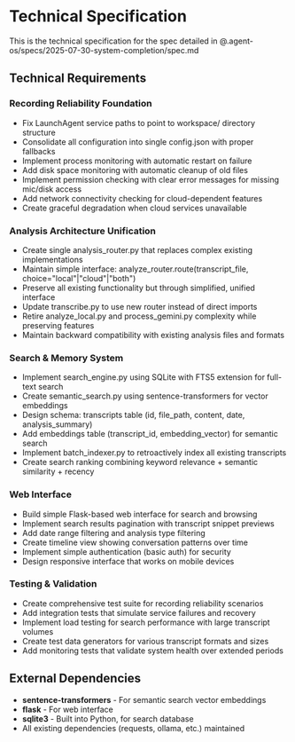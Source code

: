 # Technical Specification

This is the technical specification for the spec detailed in @.agent-os/specs/2025-07-30-system-completion/spec.md

## Technical Requirements

### Recording Reliability Foundation
- Fix LaunchAgent service paths to point to workspace/ directory structure
- Consolidate all configuration into single config.json with proper fallbacks
- Implement process monitoring with automatic restart on failure
- Add disk space monitoring with automatic cleanup of old files
- Implement permission checking with clear error messages for missing mic/disk access
- Add network connectivity checking for cloud-dependent features
- Create graceful degradation when cloud services unavailable

### Analysis Architecture Unification
- Create single analysis_router.py that replaces complex existing implementations
- Maintain simple interface: analyze_router.route(transcript_file, choice="local"|"cloud"|"both")
- Preserve all existing functionality but through simplified, unified interface
- Update transcribe.py to use new router instead of direct imports
- Retire analyze_local.py and process_gemini.py complexity while preserving features
- Maintain backward compatibility with existing analysis files and formats

### Search & Memory System
- Implement search_engine.py using SQLite with FTS5 extension for full-text search
- Create semantic_search.py using sentence-transformers for vector embeddings
- Design schema: transcripts table (id, file_path, content, date, analysis_summary)
- Add embeddings table (transcript_id, embedding_vector) for semantic search
- Implement batch_indexer.py to retroactively index all existing transcripts
- Create search ranking combining keyword relevance + semantic similarity + recency

### Web Interface
- Build simple Flask-based web interface for search and browsing
- Implement search results pagination with transcript snippet previews
- Add date range filtering and analysis type filtering
- Create timeline view showing conversation patterns over time
- Implement simple authentication (basic auth) for security
- Design responsive interface that works on mobile devices

### Testing & Validation
- Create comprehensive test suite for recording reliability scenarios
- Add integration tests that simulate service failures and recovery
- Implement load testing for search performance with large transcript volumes
- Create test data generators for various transcript formats and sizes
- Add monitoring tests that validate system health over extended periods

## External Dependencies

- **sentence-transformers** - For semantic search vector embeddings
- **flask** - For web interface
- **sqlite3** - Built into Python, for search database
- All existing dependencies (requests, ollama, etc.) maintained
